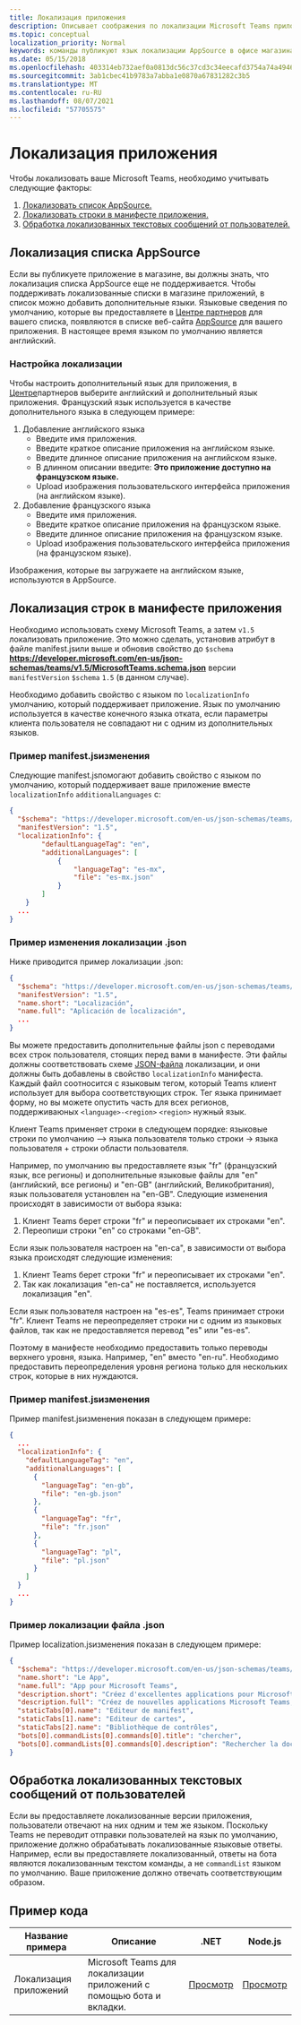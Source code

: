 ```yaml
---
title: Локализация приложения
description: Описывает соображения по локализации Microsoft Teams приложения.
ms.topic: conceptual
localization_priority: Normal
keywords: команды публикуют язык локализации AppSource в офисе магазина
ms.date: 05/15/2018
ms.openlocfilehash: 403314eb732aef0a0813dc56c37cd3c34eecafd3754a74a4946a70f33d9fbde7
ms.sourcegitcommit: 3ab1cbec41b9783a7abba1e0870a67831282c3b5
ms.translationtype: MT
ms.contentlocale: ru-RU
ms.lasthandoff: 08/07/2021
ms.locfileid: "57705575"
---
```

# <a name="localize-your-app"></a>Локализация приложения

Чтобы локализовать ваше Microsoft Teams, необходимо учитывать следующие факторы:

1. [Локализовать список AppSource.](#localize-your-appsource-listing)
1. [Локализовать строки в манифесте приложения.](#localize-strings-in-your-app-manifest) 
1. [Обработка локализованных текстовых сообщений от пользователей.](#handle-localized-text-submissions-from-your-users)

## <a name="localize-your-appsource-listing"></a>Локализация списка AppSource

Если вы публикуете приложение в магазине, вы должны знать, что локализация списка AppSource еще не поддерживается. Чтобы поддерживать локализованные списки в магазине приложений, в список можно добавить дополнительные языки. Языковые сведения по умолчанию, которые вы предоставляете в [Центре партнеров](/office/dev/store/submit-to-appsource-via-partner-center) для вашего списка, появляются в списке веб-сайта [AppSource](https://appsource.microsoft.com/marketplace/apps?product=office%3Bteams&page=1 "AppSource — это одно место для всех потребностей вашей команды. свести все вместе, включая чаты, собрания, вызовы, файлы и инструменты, чтобы обеспечить более продуктивную командную работу.") для вашего приложения. В настоящее время языком по умолчанию является английский.

### <a name="configure-localization"></a>Настройка локализации

Чтобы настроить дополнительный язык для приложения, в [Центре](/office/dev/store/submit-to-appsource-via-partner-center)партнеров выберите английский и дополнительный язык приложения. Французский язык используется в качестве дополнительного языка в следующем примере:

1. Добавление английского языка
    * Введите имя приложения.
    * Введите краткое описание приложения на английском языке.
    * Введите длинное описание приложения на английском языке.
    * В длинном описании введите: **Это приложение доступно на французском языке.**
    * Upload изображения пользовательского интерфейса приложения (на английском языке).
2. Добавление французского языка
    * Введите имя приложения.
    * Введите краткое описание приложения на французском языке.
    * Введите длинное описание приложения на французском языке.
    * Upload изображения пользовательского интерфейса приложения (на французском языке).

Изображения, которые вы загружаете на английском языке, используются в AppSource.

## <a name="localize-strings-in-your-app-manifest"></a>Локализация строк в манифесте приложения

Необходимо использовать схему Microsoft Teams, а затем `v1.5` локализовать приложение. Это можно сделать, установив атрибут в файле manifest.jsили выше и обновив свойство до `$schema` **https://developer.microsoft.com/en-us/json-schemas/teams/v1.5/MicrosoftTeams.schema.json** версии `manifestVersion` `$schema` `1.5` (в данном случае). 

Необходимо добавить свойство с языком по `localizationInfo` умолчанию, который поддерживает приложение. Язык по умолчанию используется в качестве конечного языка отката, если параметры клиента пользователя не совпадают ни с одним из дополнительных языков.

### <a name="example-manifestjson-change"></a>Пример manifest.jsизменения

Следующие manifest.jsпомогают добавить свойство с языком по умолчанию, который поддерживает ваше приложение вместе `localizationInfo` `additionalLanguages` с:

```json
{
  "$schema": "https://developer.microsoft.com/en-us/json-schemas/teams/v1.5/MicrosoftTeams.schema.json",
  "manifestVersion": "1.5",
  "localizationInfo": {
        "defaultLanguageTag": "en",
        "additionalLanguages": [
            {
                "languageTag": "es-mx",
                "file": "es-mx.json"
            }
        ]
    }
  ...
}
```

### <a name="example-localization-json-change"></a>Пример изменения локализации .json

Ниже приводится пример локализации .json:

```json
{
  "$schema": "https://developer.microsoft.com/en-us/json-schemas/teams/v1.5/MicrosoftTeams.Localization.schema.json",
  "manifestVersion": "1.5",
  "name.short": "Localización",
  "name.full": "Aplicación de localización",
  ...
}
```


Вы можете предоставить дополнительные файлы json с переводами всех строк пользователя, стоящих перед вами в манифесте. Эти файлы должны соответствовать схеме [JSON-файла](../../resources/schema/localization-schema.md) локализации, и они должны быть добавлены в свойство `localizationInfo` манифеста. Каждый файл соотносится с языковым тегом, который Teams клиент использует для выбора соответствующих строк. Тег языка принимает форму, но вы можете опустить часть для всех регионов, поддерживаюных `<language>-<region>` `<region>` нужный язык.

Клиент Teams применяет строки в следующем порядке: языковые строки по умолчанию —> языка пользователя только строки -> языка пользователя + строки области пользователя.

Например, по умолчанию вы предоставляете язык "fr" (французский язык, все регионы) и дополнительные языковые файлы для "en" (английский, все регионы) и "en-GB" (английский, Великобритания), язык пользователя установлен на "en-GB". Следующие изменения происходят в зависимости от выбора языка:

1. Клиент Teams берет строки "fr" и переописывает их строками "en".
1. Переопиши строки "en" со строками "en-GB".

Если язык пользователя настроен на "en-ca", в зависимости от выбора языка происходят следующие изменения: 

1. Клиент Teams берет строки "fr" и переописывает их строками "en".
1. Так как локализация "en-ca" не поставляется, используется локализация "en".

Если язык пользователя настроен на "es-es", Teams принимает строки "fr". Клиент Teams не переопределяет строки ни с одним из языковых файлов, так как не предоставляется перевод "es" или "es-es".

Поэтому в манифесте необходимо предоставить только переводы верхнего уровня, языка. Например, "en" вместо "en-ru". Необходимо предоставить переопределения уровня региона только для нескольких строк, которые в них нуждаются. 

### <a name="example-manifestjson-change"></a>Пример manifest.jsизменения

Пример manifest.jsизменения показан в следующем примере:

```json
{
  ...
  "localizationInfo": {
    "defaultLanguageTag": "en",
    "additionalLanguages": [
      {
        "languageTag": "en-gb",
        "file": "en-gb.json"
      },
      {
        "languageTag": "fr",
        "file": "fr.json"
      },
      {
        "languageTag": "pl",
        "file": "pl.json"
      }
    ]
  }
  ...
}
```

### <a name="example-localization-json-file"></a>Пример локализации файла .json

 Пример localization.jsизменения показан в следующем примере:

```json
{
  "$schema": "https://developer.microsoft.com/en-us/json-schemas/teams/v1.8/MicrosoftTeams.Localization.schema.json",
  "name.short": "Le App",
  "name.full": "App pour Microsoft Teams",
  "description.short": "Créez d'excellentes applications pour Microsoft Teams avec App.",
  "description.full": "Créez de nouvelles applications Microsoft Teams, concevez et prévisualisez des cartes bot, et explorez la documentation avec App.",
  "staticTabs[0].name": "Editeur de manifest",
  "staticTabs[1].name": "Editeur de cartes",
  "staticTabs[2].name": "Bibliothèque de contrôles",
  "bots[0].commandLists[0].commands[0].title": "chercher",
  "bots[0].commandLists[0].commands[0].description": "Rechercher la documentation Teams pertinente"
}
```

## <a name="handle-localized-text-submissions-from-your-users"></a>Обработка локализованных текстовых сообщений от пользователей

Если вы предоставляете локализованные версии приложения, пользователи отвечают на них одним и тем же языком. Поскольку Teams не переводит отправки пользователей на язык по умолчанию, приложение должно обрабатывать локализованные языковые ответы. Например, если вы предоставляете локализованный, ответы на бота являются локализованным текстом команды, а не `commandList` языком по умолчанию. Ваше приложение должно отвечать соответствующим образом.

## <a name="code-sample"></a>Пример кода

| Название примера | Описание | .NET | Node.js |
|-------------|-------------|------|------|
| Локализация приложений | Microsoft Teams для локализации приложений с помощью бота и вкладки. | [Просмотр](https://github.com/OfficeDev/Microsoft-Teams-Samples/tree/main/samples/app-localization/csharp) |[Просмотр](https://github.com/OfficeDev/Microsoft-Teams-Samples/tree/main/samples/app-localization/nodejs) |

